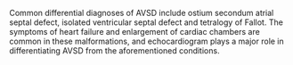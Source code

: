 Common differential diagnoses of AVSD include ostium secondum atrial septal defect, isolated ventricular septal defect and tetralogy of Fallot. The symptoms of heart failure and enlargement of cardiac chambers are common in these malformations, and echocardiogram plays a major role in differentiating AVSD from the aforementioned conditions.